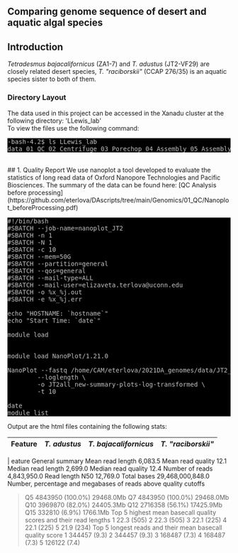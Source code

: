## Comparing genome sequence of desert  and aquatic  algal species

## Introduction
*Tetradesmus bajacalifornicus* (ZA1-7) and *T. adustus* (JT2-VF29) are closely related desert species, *T. "raciborskii"* (CCAP 276/35) is an aquatic species sister to both of them.
<br>
### Directory Layout
The data used in this project can be accessed in the Xanadu cluster at the following directory: 'LLewis_lab'
<br>
To view the files use the following command:
<br>
<pre style="color: silver; background: black;">-bash-4.2$ ls LLewis_lab
data 01_QC 02_Centrifuge 03_Porechop 04_Assembly 05_AssemblyEvaluation 06_Error_correction 07_AssemblyEvaluation 08_Purge 09_Repeats 10_RepeatMasking 11_Evaluation_masked 12_RNAmapping 13_Minimap</pre> 

<br>
## 1. Quality Report
We use nanoplot a tool developed to evaluate the statistics of long read data of Oxford Nanopore Technologies and Pacific Biosciences. The summary of the data can be found here: [QC Analysis before processing](https://github.com/eterlova/DAscripts/tree/main/Genomics/01_QC/Nanoplot_beforeProcessing.pdf)


<pre style="color: silver; background: black;">
#!/bin/bash
#SBATCH --job-name=nanoplot_JT2
#SBATCH -n 1
#SBATCH -N 1
#SBATCH -c 10
#SBATCH --mem=50G
#SBATCH --partition=general
#SBATCH --qos=general
#SBATCH --mail-type=ALL
#SBATCH --mail-user=elizaveta.terlova@uconn.edu
#SBATCH -o %x_%j.out
#SBATCH -e %x_%j.err

echo "HOSTNAME: `hostname`"
echo "Start Time: `date`"

module load


module load NanoPlot/1.21.0

NanoPlot --fastq /home/CAM/eterlova/2021DA_genomes/data/JT2_all.fastq \
        --loglength \
        -o JT2all_new-summary-plots-log-transformed \
        -t 10

date
module list</pre>

Output are the html files containing the following stats:

| Feature | *T. adustus* | *T. bajacalifornicus* | *T. "raciborskii"* | 
| :------: | :------: |  :------: |  :------: |
| 
eature
General summary
Mean read length 6,083.5
Mean read quality 12.1
Median read length 2,699.0
Median read quality 12.4
Number of reads 4,843,950.0
Read length N50 12,769.0
Total bases 29,468,000,848.0
Number, percentage and megabases of reads above quality cutoffs
>Q5 4843950 (100.0%) 29468.0Mb
>Q7 4843950 (100.0%) 29468.0Mb
>Q10 3969870 (82.0%) 24405.3Mb
>Q12 2716358 (56.1%) 17425.9Mb
>Q15 332810 (6.9%) 1766.1Mb
Top 5 highest mean basecall quality scores and their read lengths
1 22.3 (505)
2 22.3 (505)
3 22.1 (225)
4 22.1 (225)
5 21.9 (234)
Top 5 longest reads and their mean basecall quality score
1 344457 (9.3)
2 344457 (9.3)
3 168487 (7.3)
4 168487 (7.3)
5 126122 (7.4)
